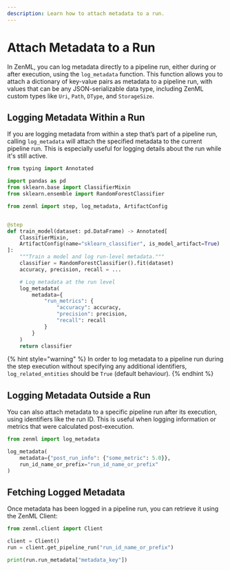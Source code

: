 ```yaml
---
description: Learn how to attach metadata to a run.
---
```


# Attach Metadata to a Run

In ZenML, you can log metadata directly to a pipeline run, either during or 
after execution, using the `log_metadata` function. This function allows you 
to attach a dictionary of key-value pairs as metadata to a pipeline run, 
with values that can be any JSON-serializable data type, including ZenML 
custom types like `Uri`, `Path`, `DType`, and `StorageSize`.

## Logging Metadata Within a Run

If you are logging metadata from within a step that’s part of a pipeline run, 
calling `log_metadata` will attach the specified metadata to the current 
pipeline run. This is especially useful for logging details about the run 
while it's still active.

```python
from typing import Annotated

import pandas as pd
from sklearn.base import ClassifierMixin
from sklearn.ensemble import RandomForestClassifier

from zenml import step, log_metadata, ArtifactConfig


@step
def train_model(dataset: pd.DataFrame) -> Annotated[
    ClassifierMixin,
    ArtifactConfig(name="sklearn_classifier", is_model_artifact=True)
]:
    """Train a model and log run-level metadata."""
    classifier = RandomForestClassifier().fit(dataset)
    accuracy, precision, recall = ...

    # Log metadata at the run level
    log_metadata(
        metadata={
            "run_metrics": {
                "accuracy": accuracy,
                "precision": precision,
                "recall": recall
            }
        }
    )
    return classifier
```

{% hint style="warning" %}
In order to log metadata to a pipeline run during the step execution without 
specifying any additional identifiers, `log_related_entities` should be 
`True` (default behaviour).
{% endhint %}

## Logging Metadata Outside a Run

You can also attach metadata to a specific pipeline run after its execution, 
using identifiers like the run ID. This is useful when logging information or 
metrics that were calculated post-execution.

```python
from zenml import log_metadata

log_metadata(
    metadata={"post_run_info": {"some_metric": 5.0}},
    run_id_name_or_prefix="run_id_name_or_prefix"
)
```

## Fetching Logged Metadata

Once metadata has been logged in a pipeline run, you can retrieve it using 
the ZenML Client:

```python
from zenml.client import Client

client = Client()
run = client.get_pipeline_run("run_id_name_or_prefix")

print(run.run_metadata["metadata_key"])
```